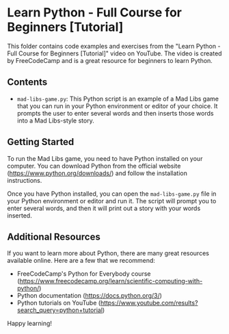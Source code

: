 # Learn Python - Full Course for Beginners [Tutorial]

This folder contains code examples and exercises from the "Learn Python - Full Course for Beginners [Tutorial]" video on YouTube. The video is created by FreeCodeCamp and is a great resource for beginners to learn Python.

## Contents

- `mad-libs-game.py`: This Python script is an example of a Mad Libs game that you can run in your Python environment or editor of your choice. It prompts the user to enter several words and then inserts those words into a Mad Libs-style story.

## Getting Started

To run the Mad Libs game, you need to have Python installed on your computer. You can download Python from the official website (https://www.python.org/downloads/) and follow the installation instructions.

Once you have Python installed, you can open the `mad-libs-game.py` file in your Python environment or editor and run it. The script will prompt you to enter several words, and then it will print out a story with your words inserted.

## Additional Resources

If you want to learn more about Python, there are many great resources available online. Here are a few that we recommend:

- FreeCodeCamp's Python for Everybody course (https://www.freecodecamp.org/learn/scientific-computing-with-python/)
- Python documentation (https://docs.python.org/3/)
- Python tutorials on YouTube (https://www.youtube.com/results?search_query=python+tutorial)

Happy learning!
